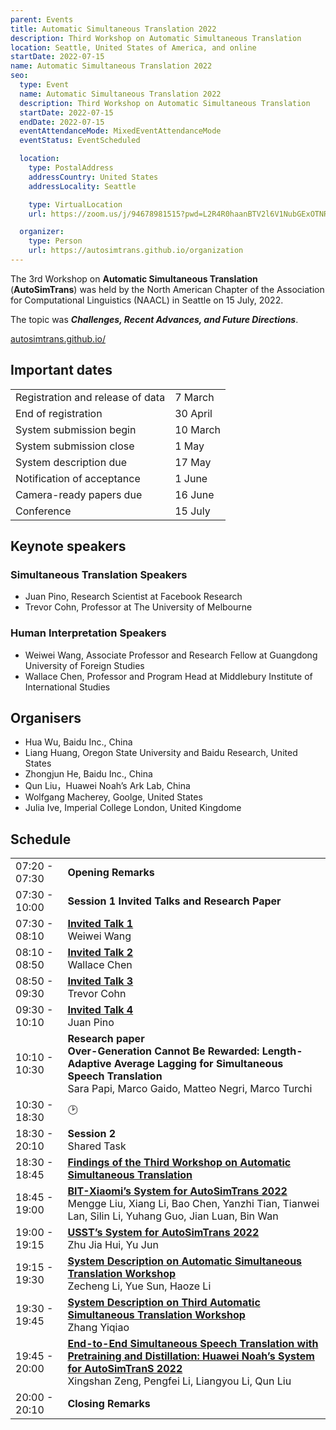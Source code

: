 ```yaml
---
parent: Events
title: Automatic Simultaneous Translation 2022
description: Third Workshop on Automatic Simultaneous Translation
location: Seattle, United States of America, and online
startDate: 2022-07-15
name: Automatic Simultaneous Translation 2022
seo:
  type: Event
  name: Automatic Simultaneous Translation 2022
  description: Third Workshop on Automatic Simultaneous Translation
  startDate: 2022-07-15
  endDate: 2022-07-15
  eventAttendanceMode: MixedEventAttendanceMode
  eventStatus: EventScheduled

  location:
    type: PostalAddress
    addressCountry: United States
    addressLocality: Seattle

    type: VirtualLocation
    url: https://zoom.us/j/94678981515?pwd=L2R4R0haanBTV2l6V1NubGExOTNRQT09

  organizer:
    type: Person
    url: https://autosimtrans.github.io/organization
---
```


The 3rd Workshop on **Automatic Simultaneous Translation** (**AutoSimTrans**) was held by the North American Chapter of the Association for Computational Linguistics (NAACL) in Seattle on 15 July, 2022.  

The topic was ***Challenges, Recent Advances, and Future Directions***.

[autosimtrans.github.io/](https://autosimtrans.github.io/)

## Important dates

|     |     |
| --- | --- |
| Registration and release of data | 7 March |
| End of registration | 30 April |
| System submission begin | 10 March |
| System submission close | 1 May |
| System description due | 17 May |
| Notification of acceptance | 1 June |
| Camera-ready papers due | 16 June |
| Conference | 15 July |



## Keynote speakers

### Simultaneous Translation Speakers

- Juan Pino, Research Scientist at Facebook Research
- Trevor Cohn, Professor at The University of Melbourne

### Human Interpretation Speakers

- Weiwei Wang, Associate Professor and Research Fellow at Guangdong University of Foreign Studies
- Wallace Chen, Professor and Program Head at Middlebury Institute of International Studies


## Organisers

- Hua Wu, Baidu Inc., China
- Liang Huang, Oregon State University and Baidu Research, United States
- Zhongjun He, Baidu Inc., China
- Qun Liu，Huawei Noah’s Ark Lab, China
- Wolfgang Macherey, Goolge, United States
- Julia Ive, Imperial College London, United Kingdome


## Schedule

|     |     |
| --- | --- |
| 07:20 - 07:30 | **Opening Remarks** |
| 07:30 - 10:00 | **Session 1 Invited Talks and Research Paper** |
| 07:30 - 08:10 | [**Invited Talk 1**](https://autosimtrans.github.io/program#invited-talk-1-by-weiwei-wang) <br>Weiwei Wang |
| 08:10 - 08:50 | [**Invited Talk 2**](https://autosimtrans.github.io/program#invited-talk-2-by-wallace-chen) <br>Wallace Chen |
| 08:50 - 09:30 | [**Invited Talk 3**](https://autosimtrans.github.io/program#invited-talk-3-by-trevor-cohn) <br>Trevor Cohn |
| 09:30 - 10:10 |	[**Invited Talk 4**](https://autosimtrans.github.io/program#invited-talk-4-by-juan-pino) <br>Juan Pino |
| 10:10 - 10:30 | **Research paper** <br>**Over-Generation Cannot Be Rewarded: Length-Adaptive Average Lagging for Simultaneous Speech Translation** <br>Sara Papi, Marco Gaido, Matteo Negri, Marco Turchi |
| 10:30 - 18:30 | 🕑 |
| 18:30 - 20:10 | **Session 2** <br>Shared Task |
| 18:30 - 18:45 | [**Findings of the Third Workshop on Automatic Simultaneous Translation**](https://github.com/autosimtrans/autosimtrans.github.io/blob/master/assets/docs/slides2021/Findings_of_the_Second_Workshop_on_Automatic_Simultaneous_Translation.pdf) |
| 18:45 - 19:00 | [**BIT-Xiaomi’s System for AutoSimTrans 2022**](https://github.com/autosimtrans/autosimtrans.github.io/blob/master/assets/docs/slides2021/BIT%E2%80%99s_system_for_AutoSimTrans_2021.pdf) <br>Mengge Liu, Xiang Li, Bao Chen, Yanzhi Tian, Tianwei Lan, Silin Li, Yuhang Guo, Jian Luan, Bin Wan |
| 19:00 - 19:15 | [**USST’s System for AutoSimTrans 2022**](https://github.com/autosimtrans/autosimtrans.github.io/blob/master/assets/docs/slides2021/XMU_Simultaneous_Translati_on_System_at_NAACL_2021.pdf) <br>Zhu Jia Hui, Yu Jun |
| 19:15 - 19:30 | [**System Description on Automatic Simultaneous Translation Workshop**](https://github.com/autosimtrans/autosimtrans.github.io/blob/master/assets/docs/slides2021/naacl_presentation.pdf) <br>Zecheng Li, Yue Sun, Haoze Li |
| 19:30 - 19:45 |	[**System Description on Third Automatic Simultaneous Translation Workshop**](https://github.com/autosimtrans/autosimtrans.github.io/blob/master/assets/docs/slides2021/BSTC_-_A_Large-Scale_Chinese-English_Speech_Translation_Dataset.pdf) <br>Zhang Yiqiao |
| 19:45 - 20:00 | [**End-to-End Simultaneous Speech Translation with Pretraining and Distillation: Huawei Noah’s System for AutoSimTranS 2022**](https://github.com/autosimtrans/autosimtrans.github.io/blob/master/assets/docs/slides2021/ict_ZhangShaolei_AutoSimTrans_Slides.pdf) <br>Xingshan Zeng, Pengfei Li, Liangyou Li, Qun Liu |
| 20:00 - 20:10 |	**Closing Remarks** |
